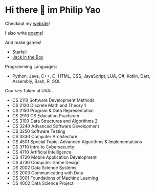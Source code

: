 # Hi there 👋 im Philip Yao

Checkout my [website](https://phipyao.github.io/)!

I also write [poems](https://phipyao.github.io/pages/poems.html)!

And make games!
- [Starfall](https://www.lexaloffle.com/bbs/?tid=147709)
- [Jack in the Box](https://jerrygu.itch.io/jack-in-the-box)

Programming Languages:
- Python, Java, C++, C, HTML, CSS, JavaScript, LUA, C#, Kotlin, Dart, Assembly, Bash, R, SQL

Courses Taken at UVA:
- CS 2110 Software Development Methods 
- CS 2120 Discrete Math and Theory 1
- CS 2150 Program & Data Representation
- CS 2910 CS Education Practicum
- CS 3100 Data Structures and Algorithms 2
- CS 3240 Advanced Software Development
- CS 3250 Software Testing
- CS 3330 Computer Architecture
- CS 4501 Special Topic: Advanced Algorithms & Implementations
- CS 3710 Intro to Cybersecurity
- CS 4710 Artificial Intelligence
- CS 4720 Mobile Application Development
- CS 4730 Computer Game Design
- DS 2002 Data Science Systems
- DS 2003 Communicating with Data
- DS 3001 Foundations of Machine Learning
- DS 4002 Data Science Project

<!--
**phipyao/phipyao** is a ✨ _special_ ✨ repository because its `README.md` (this file) appears on your GitHub profile.

Here are some ideas to get you started:

- 🔭 I’m currently working on ...
- 🌱 I’m currently learning ...
- 👯 I’m looking to collaborate on ...
- 🤔 I’m looking for help with ...
- 💬 Ask me about ...
- 📫 How to reach me: ...
- 😄 Pronouns: ...
- ⚡ Fun fact: ...
-->
